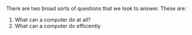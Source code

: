 There are two broad sorts of questions that we look to answer. These are:
1. What can a computer do at all?
2. What can a computer do efficiently

